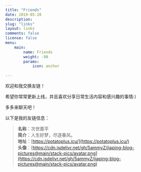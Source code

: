 ```yaml
---
title: "Friends"
date: 2019-05-28
description: 
slug: "links"
layout: links
comments: false
license: false
menu: 
    main:
        name: Friends
        weight: -90
        params:
            icon: anchor
        
---
```

<style>
.article-header {
    display: none;
  }
.article-footer {
	display: none;
  }

</style>

欢迎和我交换友链！

希望你常常更新上线，并且喜欢分享日常生活内容和感兴趣的事情:）

多多来聊天吧！

以下是我的友链信息：

 <!-- 这个标题默认隐藏了标题与页尾，推荐用以下格式来交换友情链接。

友链头像放在`/assets/link-img`，友链数据放在`/data/links.json`

link.json格式为：

```
[
    {
        "title": "小球飞鱼",
        "website": "https://mantyke.icu/",
        "image": "mantyke.png",
     "description": "我们会一起遇见鲸鱼吗？"
    },
	{
        "title": "友情链接2",
        "website": "",
        "image": "",
     "description": ""
    }
]
``` -->

<!-- > **名称**：次世嘉平
> **简介**：人生好梦，尽逐春风。
> **地址**：[https://potatoplus.icu/](https://potatoplus.icu/)  
> **头像**：[https://cdn.jsdelivr.net/gh/5ammyZ/jiaping-blog-pictures@main/stack-pics/avatar.png](https://cdn.jsdelivr.net/gh/5ammyZ/jiaping-blog-pictures@main/stack-pics/avatar.png) -->
<!-- 
这两段一模一样为什么上一段不会换行呢！ -->

> **名称**：次世嘉平  
> **简介**：人生好梦，尽逐春风。  
> **地址**：[https://potatoplus.icu/](https://potatoplus.icu/)  
> **头像**：[https://cdn.jsdelivr.net/gh/5ammyZ/jiaping-blog-pictures@main/stack-pics/avatar.png](https://cdn.jsdelivr.net/gh/5ammyZ/jiaping-blog-pictures@main/stack-pics/avatar.png)

